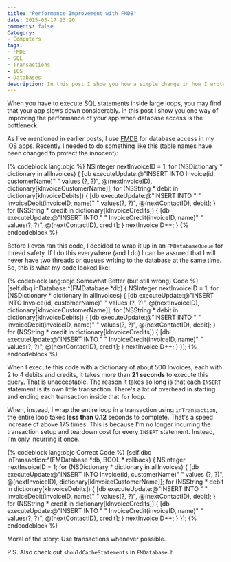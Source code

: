 ```yaml
---
title: "Performance Improvement with FMDB"
date: 2015-05-17 23:20
comments: false
Category:
- Computers
tags:
- FMDB
- SQL
- Transactions
- iOS
- Databases
description: In this post I show you how a simple change in how I wrote my SQL took my execution time from 21 seconds down to 0.12 seconds.
---
```


<!-- l /images/2015/05/view@2x.jpg Looking out at Hyderabad -->

When you have to execute SQL statements inside large loops, you may find that your app slows down considerably. In this post I show you one way of improving the performance of your app when database access is the bottleneck.

<!-- more -->

As I've mentioned in earlier posts, I use [FMDB][] for database access in my iOS apps. Recently I needed to do something like this (table names have been changed to protect the innocent): 

{% codeblock lang:objc %}
NSInteger nextInvoiceID = 1;
for (NSDictionary * dictionary in allInvoices) {
    [db executeUpdate:@"INSERT INTO Invoice(id, customerName)"
                       " values (?, ?)", 
                       @(nextInvoiceID), 
                       dictionary[kInvoiceCustomerName]];
    for (NSString * debit in dictionary[kInvoiceDebits]) {
        [db executeUpdate:@"INSERT INTO "
                           " InvoiceDebit(invoiceID, name)"
                           " values(?, ?)", 
                           @(nextContactID), debit];
    }
    for (NSString * credit in dictionary[kInvoiceCredits]) {
        [db executeUpdate:@"INSERT INTO "
                           " InvoiceCredit(invoiceID, name)"
                           " values(?, ?)", 
                           @(nextContactID), credit];
    }
    nextInvoiceID++;
}
{% endcodeblock %}

Before I even ran this code, I decided to wrap it up in an ```FMDatabaseQueue``` for thread safety. If I do this everywhere (and I do) I can be assured that I will never have two threads or queues writing to the database at the same time. So, this is what my code looked like: 

{% codeblock lang:objc Somewhat Better (but still wrong) Code %}
[self.dbq inDatabase:^(FMDatabase *db) {
    NSInteger nextInvoiceID = 1;
    for (NSDictionary * dictionary in allInvoices) {
        [db executeUpdate:@"INSERT INTO Invoice(id, customerName)"
                           " values (?, ?)", 
                           @(nextInvoiceID), 
                           dictionary[kInvoiceCustomerName]];
        for (NSString * debit in dictionary[kInvoiceDebits]) {
            [db executeUpdate:@"INSERT INTO "
                               " InvoiceDebit(invoiceID, name)"
                               " values(?, ?)", 
                               @(nextContactID), debit];
        }
        for (NSString * credit in dictionary[kInvoiceCredits]) {
            [db executeUpdate:@"INSERT INTO "
                               " InvoiceCredit(invoiceID, name)"
                               " values(?, ?)", 
                               @(nextContactID), credit];
        }
        nextInvoiceID++;
    }
}];
{% endcodeblock %}

When I execute this code with a dictionary of about 500 Invoices, each with 2 to 4 debits and credits, it takes more than **21 seconds** to execute this query. That is unacceptable. The reason it takes so long is that each ```INSERT``` statement is its own little transaction. There's a lot of overhead in starting and ending each transaction inside that ```for``` loop.

When, instead, I wrap the entire loop in a transaction using ```inTransaction```, the entire loop takes **less than 0.12** seconds to complete. That's a speed increase of above 175 times. This is because I'm no longer incurring the transaction setup and teardown cost for every ```INSERT``` statement. Instead, I'm only incurring it once.

{% codeblock lang:objc Correct Code %}
[self.dbq inTransaction:^(FMDatabase *db, BOOL * rollback) {
    NSInteger nextInvoiceID = 1;
    for (NSDictionary * dictionary in allInvoices) {
        [db executeUpdate:@"INSERT INTO Invoice(id, customerName)"
                           " values (?, ?)", 
                           @(nextInvoiceID), 
                           dictionary[kInvoiceCustomerName]];
        for (NSString * debit in dictionary[kInvoiceDebits]) {
            [db executeUpdate:@"INSERT INTO "
                               " InvoiceDebit(invoiceID, name)"
                               " values(?, ?)", 
                               @(nextContactID), debit];
        }
        for (NSString * credit in dictionary[kInvoiceCredits]) {
            [db executeUpdate:@"INSERT INTO "
                               " InvoiceCredit(invoiceID, name)"
                               " values(?, ?)", 
                               @(nextContactID), credit];
        }
        nextInvoiceID++;
    }
}];
{% endcodeblock %}

Moral of the story: Use transactions whenever possible.  

P.S. Also check out ```shouldCacheStatements``` in ```FMDatabase.h```



[FMDB]: https://github.com/ccgus/fmdb